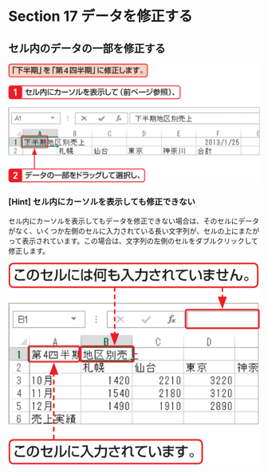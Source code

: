 # Section 17 データを修正する

## セル内のデータの一部を修正する

![](006.png)

### [Hint] セル内にカーソルを表示しても修正できない

セル内にカーソルを表示してもデータを修正できない場合は、そのセルにデータがなく、いくつか左側のセルに入力されている長い文字列が、セルの上にまたがって表示されています。この場合は、文字列の左側のセルをダブルクリックして修正します。

![hint](007.png)